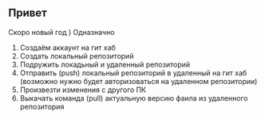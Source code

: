 ## Привет

Скоро новый год )
Одназначно 


1. Создаём аккаунт на гит хаб
2. Создать локальный репозиторий
3. Подружить локадьный и удаленный репозиторий 
4. Отправить (push) локальный репозиторий в удаленный на гит хаб (возможно нужно будет авторизоваться на удаленном репозитории)
5. Произвезти изменения с другого ПК
6. Выкачать команда (pull) актуальную версию фаила из удаленного репозитория 